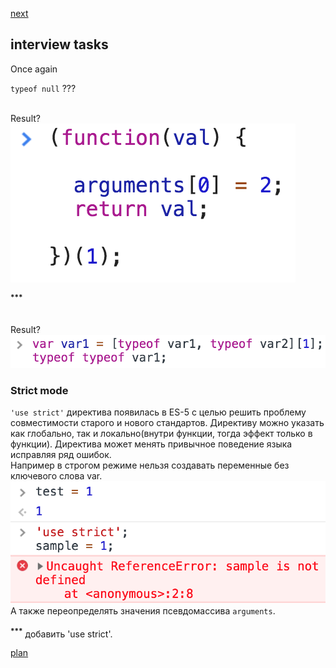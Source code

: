 <a href="02.md">next</a>

<h2>interview tasks</h2>


<div>
Once again

<code>typeof null</code> ???
</div>

<br/>

<div>
Result?

<br>
<img src="media/01-1.png">

<sup><strong>***</strong></sup>
</div>

<br/>

<div>
Result?

<br/>
<img src="media/01-3.png">

</div>

<h3>Strict mode</h3>

<div>
<code>'use strict'</code> директива появилась в ES-5 с целью решить проблему совместимости старого и нового стандартов.
Директиву можно указать как глобально, так и локально(внутри функции, тогда эффект только в функции). Директива может менять привычное поведение языка исправляя ряд ошибок.

<br>
Например в строгом режиме нельзя создавать переменные без ключевого слова var.

<br>
<img src="media/01-2.png">

<br>
А также переопределять значения псевдомассива <code>arguments</code>.

</div>

<br/>


<div class="footer">
<sup><strong>***</strong></sup> добавить 'use strict'.
</div>

<a href="00.md">plan</a>
